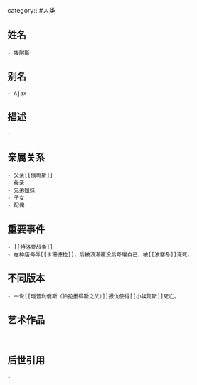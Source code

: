category:: #人类
## 姓名
	- 埃阿斯
## 别名
	- Ajax
## 描述
	-
## 亲属关系
	- 父亲[[俄琉斯]]
	- 母亲
	- 兄弟姐妹
	- 子女
	- 配偶
## 重要事件
	- [[特洛亚战争]]
	- 在神庙侮辱[[卡珊德拉]]，后被浪潮覆没后夸耀自己，被[[波塞冬]]淹死。
## 不同版本
	- 一说[[瑙普利俄斯（帕拉墨得斯之父）]]报仇使得[[小埃阿斯]]死亡。
## 艺术作品
	-
## 后世引用
	-

